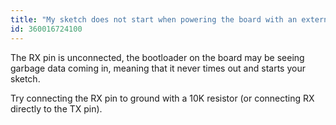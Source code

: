 ```yaml
---
title: "My sketch does not start when powering the board with an external power supply (Arduino Diecimila or earlier)"
id: 360016724100
---
```


The RX pin is unconnected, the bootloader on the board may be seeing garbage data coming in, meaning that it never times out and starts your sketch.

Try connecting the RX pin to ground with a 10K resistor (or connecting RX directly to the TX pin).

